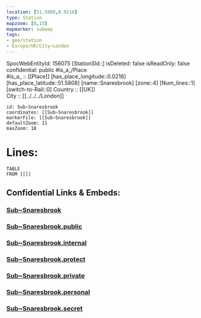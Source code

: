 ```yaml
---
location: [51.5808,0.0216] 
type: Station 
mapzoom: [8,15] 
mapmarker: subway 
tags:
- geo/station
- Europe/UK/City~London
---
```

SpocWebEntityId: 156075
[StationSId::] 
isDeleted: false
isReadOnly: false
confidential: public
#is_a_/Place  
#is_a_ :: [[Place]] 
[has_place_longitude::0.0216] 
[has_place_latitude::51.5808] 
[name::Snaresbrook] 
[zone::4] 
[Num_lines::1] 
[switch-to-Rail::0] 
Country :: [[UK]]  
City :: [[../../../London]]  


```leaflet
id: Sub~Snaresbrook
coordinates: [[Sub~Snaresbrook]] 
markerFile: [[Sub~Snaresbrook]] 
defaultZoom: 11 
maxZoom: 18
```


# Lines: 
```dataview
TABLE 
FROM [[]] 
```


## Confidential Links & Embeds: 

### [Sub~Snaresbrook](/_Standards/Earth/Continent/Europe/Europe~North/UK/England/Regions~England/London,Greater/cities~GreaterLondon/Underground/Station/Sub~Snaresbrook.md) 

### [Sub~Snaresbrook.public](/_public/Earth/Continent/Europe/Europe~North/UK/England/Regions~England/London,Greater/cities~GreaterLondon/Underground/Station/Sub~Snaresbrook.public.md) 

### [Sub~Snaresbrook.internal](/_internal/Earth/Continent/Europe/Europe~North/UK/England/Regions~England/London,Greater/cities~GreaterLondon/Underground/Station/Sub~Snaresbrook.internal.md) 

### [Sub~Snaresbrook.protect](/_protect/Earth/Continent/Europe/Europe~North/UK/England/Regions~England/London,Greater/cities~GreaterLondon/Underground/Station/Sub~Snaresbrook.protect.md) 

### [Sub~Snaresbrook.private](/_private/Earth/Continent/Europe/Europe~North/UK/England/Regions~England/London,Greater/cities~GreaterLondon/Underground/Station/Sub~Snaresbrook.private.md) 

### [Sub~Snaresbrook.personal](/_personal/Earth/Continent/Europe/Europe~North/UK/England/Regions~England/London,Greater/cities~GreaterLondon/Underground/Station/Sub~Snaresbrook.personal.md) 

### [Sub~Snaresbrook.secret](/_secret/Earth/Continent/Europe/Europe~North/UK/England/Regions~England/London,Greater/cities~GreaterLondon/Underground/Station/Sub~Snaresbrook.secret.md)

